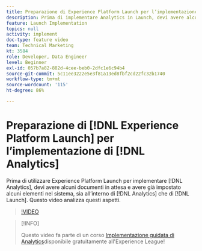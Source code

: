 ```yaml
---
title: Preparazione di Experience Platform Launch per l’implementazione di Analytics
description: Prima di implementare Analytics in Launch, devi avere alcuni documenti in attesa e aver impostato alcuni elementi nel sistema, sia all’interno di Analytics che di Launch. Questo video analizza questi aspetti.
feature: Launch Implementation
topics: null
activity: implement
doc-type: feature video
team: Technical Marketing
kt: 3584
role: Developer, Data Engineer
level: Beginner
exl-id: 057b7a82-882d-4cee-beb0-2dfc1e6c94b4
source-git-commit: 5c11ee3222e5e3f81a13ed8fbf2cd22fc32b1740
workflow-type: tm+mt
source-wordcount: '115'
ht-degree: 86%

---
```


# Preparazione di [!DNL Experience Platform Launch] per l’implementazione di [!DNL Analytics]

Prima di utilizzare Experience Platform Launch per implementare [!DNL Analytics], devi avere alcuni documenti in attesa e avere già impostato alcuni elementi nel sistema, sia all’interno di [!DNL Analytics] che di [!DNL Launch]. Questo video analizza questi aspetti.

>[!VIDEO](https://video.tv.adobe.com/v/28752/?quality=12)

>[!INFO]
>
> Questo video fa parte di un corso [Implementazione guidata di Analytics](https://experienceleague.adobe.com/?recommended=Analytics-D-1-2019.1)disponibile gratuitamente all&#39;Experience League!